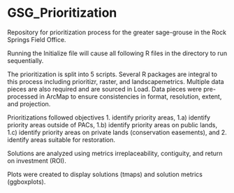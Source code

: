 # GSG_Prioritization
Repository for prioritization process for the greater sage-grouse in the Rock Springs Field Office. 

Running the Initialize file will cause all following R files in the directory to run sequentially.

The prioritization is split into 5 scripts. Several R packages are integral to this process including prioritizr, raster, and landscapemetrics. Multiple data pieces are also required and are sourced in Load. Data pieces were pre-processed in ArcMap to ensure consistencies in format, resolution, extent, and projection.

Prioritizations followed objectives 1. identify priority areas, 1.a) identify priority areas outside of PACs, 1.b) identify priority areas on public lands, 1.c) identify priority areas on private lands (conservation easements), and 2. identify areas suitable for restoration. 

Solutions are analyzed using metrics irreplaceability, contiguity, and return on investment (ROI). 

Plots were created to display solutions (tmaps) and solution metrics (ggboxplots).
